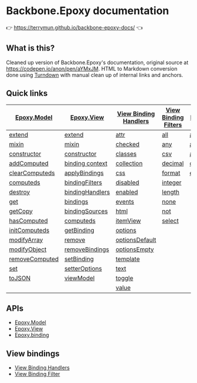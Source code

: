 # Backbone.Epoxy documentation

👉 https://terrymun.github.io/backbone-epoxy-docs/ 👈

## What is this?

Cleaned up version of Backbone.Epoxy's documentation, original source at https://codepen.io/anon/pen/aYMxJM. HTML to Markdown conversion done using [Turndown](http://domchristie.github.io/turndown/) with manual clean up of internal links and anchors.

## Quick links

| [Epoxy.Model](./epoxy-model.md)                   | [Epoxy.View](./epoxy-view.md)                         | [View Binding Handlers](./view-binding-handlers)          | [View Binding Filters](./view-binding-filters.md) | [Epoxy.binding](./epoxy-binding.md)               |
|-------------------------------------------------- |------------------------------------------------------ |---------------------------------------------------------- |-------------------------------------------------- |-------------------------------------------------- |
| [extend](./epoxy-model.md#extend)                 | [extend](./epoxy-view.md#extend)                      | [attr](./view-binding-handlers#attr)                      | [all](./view-binding-filters.md#all)              | [addFilter](./epoxy-binding.md#addfilter)         |
| [mixin](./epoxy-model.md#mixin)                   | [mixin](./epoxy-view.md#mixin)                        | [checked](./view-binding-handlers#checked)                | [any](./view-binding-filters.md#any)              | [addHandler](./epoxy-binding.md#addhandler)       |
| [constructor](./epoxy-model.md#constructor)       | [constructor](./epoxy-view.md#constructor)            | [classes](./view-binding-handlers#classes)                | [csv](./view-binding-filters.md#csv)              | [allowedParams](./epoxy-binding.md#allowedparams) |
| [addComputed](./epoxy-model.md#addcomputed)       | [binding context](./epoxy-view.md#binding-context)    | [collection](./view-binding-handlers#collection)          | [decimal](./view-binding-filters.md#decimal)      | [config](./epoxy-binding.md#config)               |
| [clearComputeds](./epoxy-model.md#clearcomputeds) | [applyBindings](./epoxy-view.md#applybindings)        | [css](./view-binding-handlers#css)                        | [format](./view-binding-filters.md#format)        | [emptyCache](./epoxy-binding.md#emptycache)       |
| [computeds](./epoxy-model.md#computeds)           | [bindingFilters](./epoxy-view.md#bindingfilters)      | [disabled](./view-binding-handlers#disabled)              | [integer](./view-binding-filters.md#integer)      |                                                   |
| [destroy](./epoxy-model.md#destroy)               | [bindingHandlers](./epoxy-view.md#bindinghandlers)    | [enabled](./view-binding-handlers#enabled)                | [length](./view-binding-filters.md#length)        |                                                   |
| [get](./epoxy-model.md#get)                       | [bindings](./epoxy-view.md#bindings)                  | [events](./view-binding-handlers#events)                  | [none](./view-binding-filters.md#none)            |                                                   |
| [getCopy](./epoxy-model.md#getcopy)               | [bindingSources](./epoxy-view.md#bindingsources)      | [html](./view-binding-handlers#html)                      | [not](./view-binding-filters.md#not)              |                                                   |
| [hasComputed](./epoxy-model.md#hascomputed)       | [computeds](./epoxy-view.md#computeds)                | [itemView](./view-binding-handlers#itemview)              | [select](./view-binding-filters.md#select)        |                                                   |
| [initComputeds](./epoxy-model.md#initcomputeds)   | [getBinding](./epoxy-view.md#getbinding)              | [options](./view-binding-handlers#options)                |                                                   |                                                   |
| [modifyArray](./epoxy-model.md#modifyarray)       | [remove](./epoxy-view.md#remove)                      | [optionsDefault](./view-binding-handlers#optionsdefault)  |                                                   |                                                   |
| [modifyObject](./epoxy-model.md#modifyobject)     | [removeBindings](./epoxy-view.md#removebindings)      | [optionsEmpty](./view-binding-handlers#optionsempty)      |                                                   |                                                   |
| [removeComputed](./epoxy-model.md#removecomputed) | [setBinding](./epoxy-view.md#setbinding)              | [template](./view-binding-handlers#template)              |                                                   |                                                   |
| [set](./epoxy-model.md#set)                       | [setterOptions](./epoxy-view.md#setteroptions)        | [text](./view-binding-handlers#text)                      |                                                   |                                                   |
| [toJSON](./epoxy-model.md#tojson)                 | [viewModel](./epoxy-view.md#viewmodel)                | [toggle](./view-binding-handlers#toggle)                  |                                                   |                                                   |
|                                                   |                                                       | [value](./view-binding-handlers#value)                    |                                                   |                                                   |

## APIs

- [Epoxy.Model](./epoxy-model.md)
- [Epoxy.View](./epoxy-view.md)
- [Epoxy.binding](./epoxy-binding.md)

## View bindings

- [View Binding Handlers](./view-binding-handlers)
- [View Binding Filter](./view-binding-filters.md)
